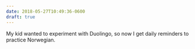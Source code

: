 ```yaml
---
date: 2018-05-27T10:49:36-0600
draft: true
---
```




My kid wanted to experiment with Duolingo, so now I get daily reminders to practice Norwegian.



